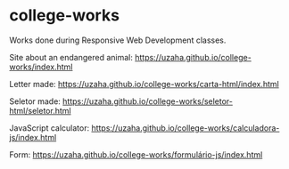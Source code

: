 # college-works
Works done during Responsive Web Development classes.

Site about an endangered animal: https://uzaha.github.io/college-works/index.html

Letter made: https://uzaha.github.io/college-works/carta-html/index.html

Seletor made: https://uzaha.github.io/college-works/seletor-html/seletor.html

JavaScript calculator: https://uzaha.github.io/college-works/calculadora-js/index.html

Form: https://uzaha.github.io/college-works/formulário-js/index.html
